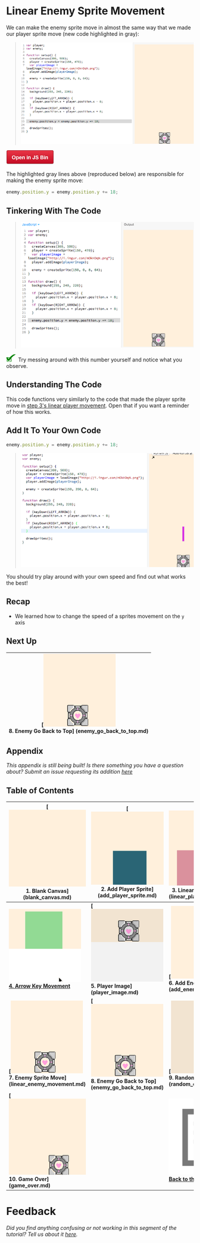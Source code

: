 # Linear Enemy Sprite Movement

We can make the enemy sprite move in almost the same way that we made our player
sprite move (new code highlighted in gray):

> ![](img/t7_js_bin.gif)

<a href="http://jsbin.com/qiyuno/77/edit?js,output"
target="_blank">![](img/open_in_js_bin.png)</a>

The highlighted gray lines above (reproduced below) are responsible for making
the enemy sprite move:

```js
enemy.position.y = enemy.position.y += 18;
```

## Tinkering With The Code

> ![](img/t7_tinkering_with_the_speed.gif)

![](img/checkmark.png) Try messing around with this number yourself and notice
what you observe.

## Understanding The Code

This code functions very similarly to the code that made the player sprite move
in [step 3's linear player movement](linear_player_movement.md). Open that if
you want a reminder of how this works.

## Add It To Your Own Code

```js
enemy.position.y = enemy.position.y += 18;
```

> ![](img/t7_add_code.gif)

You should try play around with your own speed and find out what works the best!

## Recap

- We learned how to change the speed of a sprites movement on the `y` axis

## Next Up

| **[![](img/sq_8_enemy_go_back_to_top.gif) <br> 8. Enemy Go Back to Top] (enemy_go_back_to_top.md)** |
| --------------------------------------------------------------------------------------------------- |

## Appendix

_This appendix is still being built! Is there something you have a question
about? Submit an issue requesting its addition
[here](https://github.com/hackedu/hackedu/issues)_

## Table of Contents

| **[![](img/sq_1_blank_canvas.png)          <br> 1.  Blank Canvas]      (blank_canvas.md)**          | **[![](img/sq_2_add_player_sprite.png)    <br> 2. Add Player Sprite]    (add_player_sprite.md)**    | **[![](img/sq_3_linear_player_movement.gif)  <br> 3. Linear Player Movement] (linear_player_movement.md)** |
| --------------------------------------------------------------------------------------------------- | --------------------------------------------------------------------------------------------------- | ---------------------------------------------------------------------------------------------------------- |
| **[![](img/sq_4_arrow_key_movement.gif)    <br> 4.  Arrow Key Movement](arrow_key_movement.md)**    | **[![](img/sq_5_player_image.gif)         <br> 5. Player Image]         (player_image.md)**         | **[![](img/sq_6_add_enemy_sprite.gif)        <br> 6. Add Enemy Sprite]       (add_enemy_sprite.md)**       |
| **[![](img/sq_7_linear_enemy_movement.gif) <br> 7.  Enemy Sprite Move] (linear_enemy_movement.md)** | **[![](img/sq_8_enemy_go_back_to_top.gif) <br> 8. Enemy Go Back to Top] (enemy_go_back_to_top.md)** | **[![](img/sq_9_random_enemy_position.gif)   <br> 9. Random Enemy Position]  (random_enemy_position.md)**  |
| **[![](img/sq_10_game_over.gif)            <br> 10. Game Over]         (game_over.md)**             |                                                                                                     | **[![](img/readme.png) <br> Back to the README.md](README.md)**                                            |

# Feedback

_Did you find anything confusing or not working in this segment of the
tutorial? Tell us about it
[here](https://docs.google.com/forms/d/1IxbiDtyP-UOx3hRGu3o2I-iVll95xQ6I_pW8JS3TZ2k/viewform?entry.1677546962=Linear+enemy+sprite+movement+for+the+bullet+dodging+game)._

